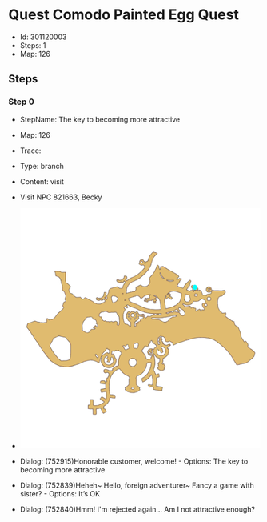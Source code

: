 # Quest Comodo Painted Egg Quest

- Id: 301120003
- Steps: 1
- Map: 126

## Steps

### Step 0
- StepName:  The key to becoming more attractive
- Map:  126
- Trace:  
- Type:  branch
- Content:  visit
- Visit NPC 821663, Becky

- ![images/301120003_0.png](images/301120003_0.png)
- Dialog: (752915)Honorable customer, welcome! - Options: The key to becoming more attractive
- Dialog: (752839)Heheh~ Hello, foreign adventurer~ Fancy a game with sister? - Options: It’s OK
- Dialog: (752840)Hmm! I'm rejected again... Am I not attractive enough?


